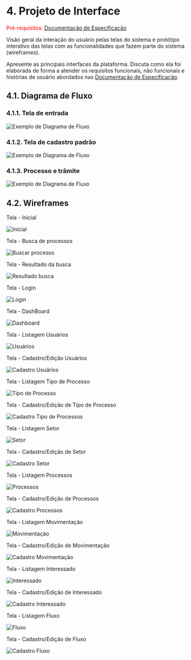 # 4. Projeto de Interface

<span style="color:red">Pré-requisitos: <a href="2-Especificação do Projeto.md"> Documentação de Especificação</a></span>

Visão geral da interação do usuário pelas telas do sistema e protótipo interativo das telas com as funcionalidades que fazem parte do sistema (wireframes).

 Apresente as principais interfaces da plataforma. Discuta como ela foi elaborada de forma a atender os requisitos funcionais, não funcionais e histórias de usuário abordados nas <a href="2-Especificação do Projeto.md"> Documentação de Especificação</a>.

## 4.1. Diagrama de Fluxo

### 4.1.1. Tela de entrada
![Exemplo de Diagrama de Fluxo](arquivos/Diagrama_Fluxo/Entrada.png)

### 4.1.2. Tela de cadastro padrão
![Exemplo de Diagrama de Fluxo](arquivos/Diagrama_Fluxo/Cadastro_Padrao.png)

### 4.1.3. Processo e trâmite
![Exemplo de Diagrama de Fluxo](arquivos/Diagrama_Fluxo/Processo_E_Tramite.png)

## 4.2. Wireframes

Tela - Inicial

![Inicial](img/inicial.png)

Tela - Busca de processos

![Buscar processo](img/consulta.png)

Tela - Resultado da busca

![Resultado busca](img/resultado.png)

Tela - Login

![Login](img/login.png)

Tela - DashBoard

![Dashboard](img/dash.png)

Tela - Listagem Usuários

![Usuários](img/usuarios.png)

Tela - Cadastro/Edição Usuários

![Cadastro Usuários](img/cadUsuario.png)

Tela - Listagem Tipo de Processo

![Tipo de Processo](img/tipo.png)

Tela - Cadastro/Edição de Tipo de Processo

![Cadastro Tipo de Processos](img/cadTipo.png)

Tela - Listagem Setor

![Setor](img/setor.png)

Tela - Cadastro/Edição de Setor

![Cadastro Setor](img/cadSetor.png)

Tela - Listagem Processos

![Processos](img/processos.png)

Tela - Cadastro/Edição de Processos

![Cadastro Processos](img/cadProcesso.png)

Tela - Listagem Movimentação

![Movimentação](img/movimentacao.png)

Tela - Cadastro/Edição de Movimentação

![Cadastro Movimentação](img/cadMovimentacao.png)

Tela - Listagem Interessado

![Interessado](img/interessado.png)

Tela - Cadastro/Edição de Interessado

![Cadastro Interessado](img/cadInteressado.png)

Tela - Listagem Fluxo

![Fluxo](img/fluxo.png)

Tela - Cadastro/Edição de Fluxo

![Cadastro Fluxo](img/cadFluxo.png)
